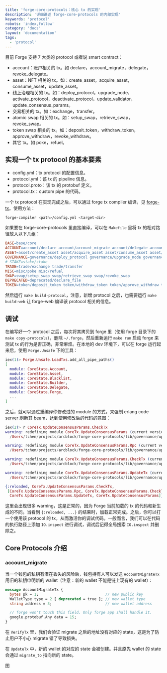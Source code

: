 ```yaml
---
title: 'forge-core-protocols：核心 tx 的实现'
description: '详细讲述 forge-core-protocols 的内部实现'
keywords: 'protocol'
robots: 'index,follow'
category: 'docs'
layout: 'documentation'
tags:
  - 'protocol'
---
```


目前 Forge 支持 7 大类的 protocol 或者说 smart contract：

- account：账户相关的 tx。如 declare，account_migrate，delegate，revoke_delegate。
- asset：NFT 相关的 tx。如：create_asset，acquire_asset，consume_asset，update_asset。
- 线上治理相关的 tx。如：deploy_protocol，upgrade_node，activate_protocol，deactivate_protocol，update_validator，update_consensus_params。
- 交易相关的 tx。如：exchange，transfer。
- atomic swap 相关的 tx。如：setup_swap，retrieve_swap，revoke_swap。
- token swap 相关的 tx。如：deposit_token，withdraw_token，approve_withdraw，revoke_withdraw。
- 其它 tx。如 poke，refuel。

## 实现一个 tx protocol 的基本要素

- config.yml：tx protocol 的配置信息。
- protocol.yml：该 tx 的 pipeline 信息。
- protocol.proto：该 tx 的 protobuf 定义。
- protocol.tx：custom pipe 的代码。

一个 tx protocol 在实现完成之后，可以通过 forge tx compiler 编译，见 [forge-tx](./forge-tx.zh.md)。使用方法：

```bash
forge-compiler <path>/config.yml <target-dir>
```

如果要在 forge-core-protocols 里直接编译，可以在 `Makefile` 里将 tx 的相对路径放入以下几组：

```makefile
BASE=base/core
ACCOUNT=account/declare account/account_migrate account/delegate account/revoke_delegate
ASSET=asset/create_asset asset/acquire_asset asset/consume_asset asset/update_asset
GOVERNANCE=governance/deploy_protocol governance/upgrade_node governance/activate_protocol governance/deactivate_protocol governance/update_validator governance/update_consensus_params
# STAKE=stake/stake
TRADE=trade/exchange trade/transfer
MISC=misc/poke misc/refuel
SWAP=swap/setup_swap swap/retrieve_swap swap/revoke_swap
DEPRECATED=deprecated/declare_file
TOKEN=token/deposit_token token/withdraw_token token/approve_withdraw token/revoke_withdraw
```

然后运行 `make build-protocol`，注意，新增 protocol 之后，也需要运行 `make build-web` 让 forge-web 编译该 protocol 相关的信息。

## 调试

在编写好一个 protocol 之后，每次将其拷贝到 forge 里（使用 forge 目录下的 `make copy-protocols`），删除 `~/.forge`，然后重新运行 `make run` 启动 forge 来测试 tx 的行为是否正确，非常麻烦。在本地的 dev 环境下，可以在 forge 运行起来后，使用 `Forge.Unsafe` 下的工具：

```elixir
iex(1)> Forge.Unsafe.LoadTxs.add_all_pipe_paths()
[
  module: CoreState.Account,
  module: CoreState.Asset,
  module: CoreState.Blacklist,
  module: CoreState.Builder,
  module: CoreState.Delegate,
  module: CoreState.Forge,
  ...
]
```

之后，就可以通过重编译你修改过的 module 的方式，来强制 erlang code server 刷新其 beam，达到使用修改后的代码的意图：

```elixir
iex(2)> r CoreTx.UpdateConsensusParams.CheckTx
warning: redefining module CoreTx.UpdateConsensusParams (current version loaded from /Users/tchen/projects/arcblock/forge-core-protocols/_build/dev/lib/forge_core_protocols/ebin/Elixir.CoreTx.UpdateConsensusParams.beam)
  /Users/tchen/projects/arcblock/forge-core-protocols/lib/governance/update_consensus_params/protocol.ex:1

warning: redefining module CoreTx.UpdateConsensusParams.Rpc (current version loaded from /Users/tchen/projects/arcblock/forge-core-protocols/_build/dev/lib/forge_core_protocols/ebin/Elixir.CoreTx.UpdateConsensusParams.Rpc.beam)
  /Users/tchen/projects/arcblock/forge-core-protocols/lib/governance/update_consensus_params/protocol.ex:2

warning: redefining module CoreTx.UpdateConsensusParams.CheckTx (current version loaded from /Users/tchen/projects/arcblock/forge-core-protocols/_build/dev/lib/forge_core_protocols/ebin/Elixir.CoreTx.UpdateConsensusParams.CheckTx.beam)
  /Users/tchen/projects/arcblock/forge-core-protocols/lib/governance/update_consensus_params/protocol.ex:7

warning: redefining module CoreTx.UpdateConsensusParams.UpdateTx (current version loaded from /Users/tchen/projects/arcblock/forge-core-protocols/_build/dev/lib/forge_core_protocols/ebin/Elixir.CoreTx.UpdateConsensusParams.UpdateTx.beam)
  /Users/tchen/projects/arcblock/forge-core-protocols/lib/governance/update_consensus_params/protocol.ex:60

{:reloaded, CoreTx.UpdateConsensusParams.CheckTx,
 [CoreTx.UpdateConsensusParams.Rpc, CoreTx.UpdateConsensusParams.CheckTx,
  CoreTx.UpdateConsensusParams.UpdateTx, CoreTx.UpdateConsensusParams]}
```

这里会出现很多 warning，这是正常的，因为 Forge 当前加载的 tx 的代码和新生成的不同。当看到 `{:reloaded, ...}` 的结果时，加载正常完成。之后，你可以打一个使用该 protocol 的 tx，从而激活你的调试代码。一般而言，我们可以在代码的执行路径上添加 `IO.inspect` 进行调试，调试后记得全局搜索 `IO.inspect` 并删除之。

## Core Protocols 介绍

### account_migrate

当一个钱包的私钥有潜在丢失的风险后，钱包持有人可以发送 `AccountMigrateTx` 用旧的私钥申明新的 wallet（注意：新的 wallet 不能是链上现有的 wallet）：

```proto
message AccountMigrateTx {
  bytes pk = 1;                              // new public key
  WalletType type = 2 [ deprecated = true ]; // new wallet type
  string address = 3;                        // new wallet address

  // forge won't touch this field. Only forge app shall handle it.
  google.protobuf.Any data = 15;
}
```

在 `VerifyTx` 里，我们会验证 migrate 之后的地址没有对应的 state，这是为了防止用户不小心 migrate 错了导致损失。

在 `UpdateTx` 中，新的 wallet 的对应的 state 会被创建。并且原先 wallet 的 state 会通过 `migrate_to` 指向新的 state。

图
